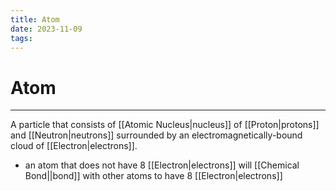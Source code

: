 ```yaml
---
title: Atom
date: 2023-11-09
tags:
---
```


# Atom

---

A particle that consists of [[Atomic Nucleus|nucleus]] of [[Proton|protons]] and [[Neutron|neutrons]] surrounded by an electromagnetically-bound cloud of [[Electron|electrons]].

- an atom that does not have 8 [[Electron|electrons]] will [[Chemical Bond||bond]] with other atoms to have 8 [[Electron|electrons]]